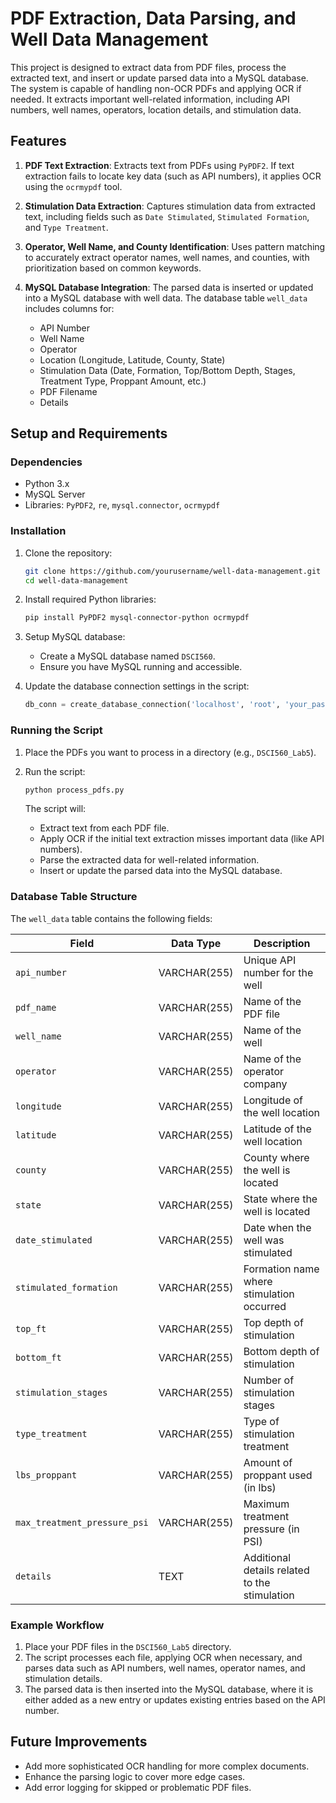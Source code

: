
# PDF Extraction, Data Parsing, and Well Data Management

This project is designed to extract data from PDF files, process the extracted text, and insert or update parsed data into a MySQL database. The system is capable of handling non-OCR PDFs and applying OCR if needed. It extracts important well-related information, including API numbers, well names, operators, location details, and stimulation data.

## Features

1. **PDF Text Extraction**: Extracts text from PDFs using `PyPDF2`. If text extraction fails to locate key data (such as API numbers), it applies OCR using the `ocrmypdf` tool.
  
2. **Stimulation Data Extraction**: Captures stimulation data from extracted text, including fields such as `Date Stimulated`, `Stimulated Formation`, and `Type Treatment`.

3. **Operator, Well Name, and County Identification**: Uses pattern matching to accurately extract operator names, well names, and counties, with prioritization based on common keywords.

4. **MySQL Database Integration**: The parsed data is inserted or updated into a MySQL database with well data. The database table `well_data` includes columns for:
    - API Number
    - Well Name
    - Operator
    - Location (Longitude, Latitude, County, State)
    - Stimulation Data (Date, Formation, Top/Bottom Depth, Stages, Treatment Type, Proppant Amount, etc.)
    - PDF Filename
    - Details

## Setup and Requirements

### Dependencies

- Python 3.x
- MySQL Server
- Libraries: `PyPDF2`, `re`, `mysql.connector`, `ocrmypdf`

### Installation

1. Clone the repository:
   ```bash
   git clone https://github.com/yourusername/well-data-management.git
   cd well-data-management
   ```

2. Install required Python libraries:
   ```bash
   pip install PyPDF2 mysql-connector-python ocrmypdf
   ```

3. Setup MySQL database:
   - Create a MySQL database named `DSCI560`.
   - Ensure you have MySQL running and accessible.

4. Update the database connection settings in the script:
   ```python
   db_conn = create_database_connection('localhost', 'root', 'your_password', 'DSCI560')
   ```

### Running the Script

1. Place the PDFs you want to process in a directory (e.g., `DSCI560_Lab5`).

2. Run the script:
   ```bash
   python process_pdfs.py
   ```

   The script will:
   - Extract text from each PDF file.
   - Apply OCR if the initial text extraction misses important data (like API numbers).
   - Parse the extracted data for well-related information.
   - Insert or update the parsed data into the MySQL database.

### Database Table Structure

The `well_data` table contains the following fields:

| Field                        | Data Type    | Description                                |
|------------------------------|--------------|--------------------------------------------|
| `api_number`                 | VARCHAR(255) | Unique API number for the well             |
| `pdf_name`                   | VARCHAR(255) | Name of the PDF file                       |
| `well_name`                  | VARCHAR(255) | Name of the well                           |
| `operator`                   | VARCHAR(255) | Name of the operator company               |
| `longitude`                  | VARCHAR(255) | Longitude of the well location             |
| `latitude`                   | VARCHAR(255) | Latitude of the well location              |
| `county`                     | VARCHAR(255) | County where the well is located           |
| `state`                      | VARCHAR(255) | State where the well is located            |
| `date_stimulated`            | VARCHAR(255) | Date when the well was stimulated          |
| `stimulated_formation`       | VARCHAR(255) | Formation name where stimulation occurred  |
| `top_ft`                     | VARCHAR(255) | Top depth of stimulation                   |
| `bottom_ft`                  | VARCHAR(255) | Bottom depth of stimulation                |
| `stimulation_stages`         | VARCHAR(255) | Number of stimulation stages               |
| `type_treatment`             | VARCHAR(255) | Type of stimulation treatment              |
| `lbs_proppant`               | VARCHAR(255) | Amount of proppant used (in lbs)           |
| `max_treatment_pressure_psi` | VARCHAR(255) | Maximum treatment pressure (in PSI)        |
| `details`                    | TEXT         | Additional details related to the stimulation |

### Example Workflow

1. Place your PDF files in the `DSCI560_Lab5` directory.
2. The script processes each file, applying OCR when necessary, and parses data such as API numbers, well names, operator names, and stimulation details.
3. The parsed data is then inserted into the MySQL database, where it is either added as a new entry or updates existing entries based on the API number.

## Future Improvements
- Add more sophisticated OCR handling for more complex documents.
- Enhance the parsing logic to cover more edge cases.
- Add error logging for skipped or problematic PDF files.
